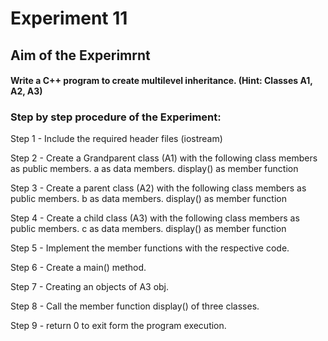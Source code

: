 # Experiment 11
## Aim of the Experimrnt
#### Write a C++ program to create multilevel inheritance. (Hint: Classes A1, A2, A3)
### Step by step procedure of the Experiment:
Step 1 - Include the required header files (iostream)

Step 2 - Create a Grandparent class (A1) with the following class members as public members.
a as data members.
display() as member function

Step 3 - Create a parent class (A2) with the following class members as public members.
b as data members.
display() as member function

Step 4 - Create a child class (A3) with the following class members as public members.
c as data members.
display() as member function

Step 5 - Implement the member functions with the respective code.

Step 6 - Create a main() method. 

Step 7 - Creating an objects of A3 obj.

Step 8 - Call the member function display() of three classes.

Step 9 - return 0 to exit form the program execution.
